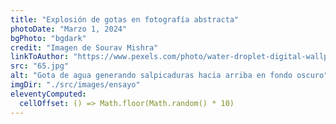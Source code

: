 ```yaml
---
title: "Explosión de gotas en fotografía abstracta"
photoDate: "Marzo 1, 2024"
bgPhoto: "bgdark"
credit: "Imagen de Sourav Mishra"
linkToAuthor: "https://www.pexels.com/photo/water-droplet-digital-wallpaper-1100946/"
src: "65.jpg"
alt: "Gota de agua generando salpicaduras hacia arriba en fondo oscuro"
imgDir: "./src/images/ensayo"
eleventyComputed:
  cellOffset: () => Math.floor(Math.random() * 10)
---
```

